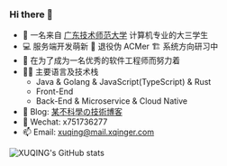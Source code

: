 ### Hi there 👋

<!--
**xxxuuu/xxxuuu** is a ✨ _special_ ✨ repository because its `README.md` (this file) appears on your GitHub profile.

Here are some ideas to get you started:

- 🔭 I’m currently working on ...
- 🌱 I’m currently learning ...
- 👯 I’m looking to collaborate on ...
- 🤔 I’m looking for help with ...
- 💬 Ask me about ...
- 📫 How to reach me: ...
- 😄 Pronouns: ...
- ⚡ Fun fact: ...
-->

- 🔭 一名来自 [广东技术师范大学](https://www.gpnu.edu.cn/) 计算机专业的大三学生
- 💻 服务端开发萌新 🎈 退役伪 ACMer 🏗 系统方向研习中
- 💪 在为了成为一名优秀的软件工程师而努力着
- 🧑‍💻 主要语言及技术栈
  - Java & Golang & JavaScript(TypeScript) & Rust
  - Front-End
  - Back-End & Microservice & Cloud Native
- 📗 Blog: [某不科學の技術博客](https://xqinger.com/)
- 💬 Wechat: x751736277
- 📫 Email: xuqing@mail.xqinger.com


![XUQING's GitHub stats](https://github-readme-stats.vercel.app/api?username=xxxuuu&count_private=true&show_icons=true&include_all_commits=true&hide_title=true)
